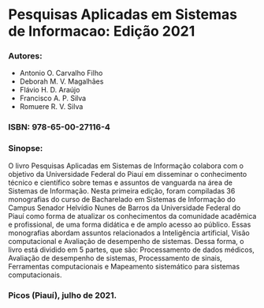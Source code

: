 # Pesquisas Aplicadas em Sistemas de Informacao: Edição 2021

### Autores:
- Antonio O. Carvalho Filho
- Deborah M. V. Magalhães
- Flávio H. D. Araújo
- Francisco A. P. Silva
- Romuere R. V. Silva

### ISBN: 978-65-00-27116-4

### Sinopse:

O  livro Pesquisas Aplicadas em Sistemas de Informação colabora com o objetivo da Universidade Federal do Piauí  em  disseminar  o  conhecimento  técnico  e  científico  sobre temas e assuntos de vanguarda na área de Sistemas de Informação. Nesta primeira edição, foram compiladas 36 monografias do curso de Bacharelado em Sistemas de Informação do Campus Senador Helvídio Nunes de Barros da Universidade Federal do Piauí como forma de atualizar os conhecimentos da comunidade acadêmica e profissional, de uma forma didática e de amplo acesso ao público. Essas monografias abordam assuntos relacionados a Inteligência artificial, Visão computacional e Avaliação de desempenho de sistemas. Dessa forma, o livro está dividido em 5 partes, que são: Processamento de dados médicos, Avaliação de desempenho de sistemas, Processamento de sinais, Ferramentas computacionais e Mapeamento sistemático para sistemas computacionais.

### Picos (Piauí), julho de 2021.
